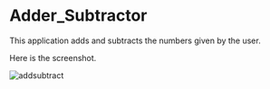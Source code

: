 # Adder_Subtractor

This application adds and subtracts the numbers given by the user.

Here is the screenshot.

![addsubtract](https://user-images.githubusercontent.com/27665205/64369876-1130bf80-cfd2-11e9-9b4a-16054ea173f6.png)
